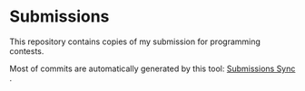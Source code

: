 # Submissions

This repository contains copies of my submission for programming contests.

Most of commits are automatically generated by this tool: [Submissions Sync](https://github.com/vain0x/submissions-sync) .
